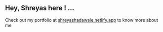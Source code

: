## Hey, Shreyas here ! ...

Check out my portfolio at <a href="https://shreyashadawale.netlify.app" target="_blank">shreyashadawale.netlify.app</a>
 to know more about me

